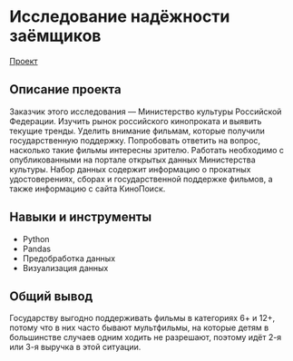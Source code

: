 # Исследование надёжности заёмщиков

[Проект](https://github.com/yaricon/Portfolio/blob/main/Исследование%20кинопроката/Исследование%20данных%20о%20российском%20кинопрокате.ipynb)

## Описание проекта

Заказчик этого исследования — Министерство культуры Российской Федерации.
Изучить рынок российского кинопроката и выявить текущие тренды. Уделить внимание фильмам, которые получили государственную поддержку. Попробовать ответить на вопрос, насколько такие фильмы интересны зрителю.
Работать необходимо с опубликованными на портале открытых данных Министерства культуры. Набор данных содержит информацию о прокатных удостоверениях, сборах и государственной поддержке фильмов, а также информацию с сайта КиноПоиск.

## Навыки и инструменты

- Python
- Pandas
- Предобработка данных
- Визуализация данных


## Общий вывод

Государству выгодно поддерживать фильмы в категориях 6+ и 12+, потому что в них часто бывают мультфильмы, на которые детям в большинстве случаев одним ходить не разрешают, поэтому идёт 2-я или 3-я выручка в этой ситуации.
